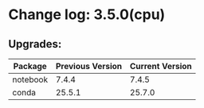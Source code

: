# Change log: 3.5.0(cpu)

## Upgrades: 

Package | Previous Version | Current Version
---|---|---
notebook|7.4.4|7.4.5
conda|25.5.1|25.7.0
